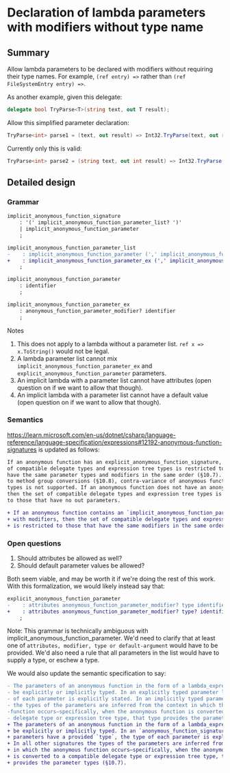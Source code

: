 # Declaration of lambda parameters with modifiers without type name

## Summary

Allow lambda parameters to be declared with modifiers without requiring their type names. For example, `(ref entry) =>` rather than `(ref FileSystemEntry entry) =>`.

As another example, given this delegate:
```cs
delegate bool TryParse<T>(string text, out T result);
```

Allow this simplified parameter declaration:
```cs
TryParse<int> parse1 = (text, out result) => Int32.TryParse(text, out result);
```

Currently only this is valid:
```cs
TryParse<int> parse2 = (string text, out int result) => Int32.TryParse(text, out result);
```

## Detailed design

### Grammar

```diff
implicit_anonymous_function_signature
    : '(' implicit_anonymous_function_parameter_list? ')'
    | implicit_anonymous_function_parameter
    ;

implicit_anonymous_function_parameter_list
-    : implicit_anonymous_function_parameter (',' implicit_anonymous_function_parameter)*
+    : implicit_anonymous_function_parameter_ex (',' implicit_anonymous_function_parameter_ex)*
    ;

implicit_anonymous_function_parameter
    : identifier
    ;

implicit_anonymous_function_parameter_ex
    : anonymous_function_parameter_modifier? identifier
    ;
```

Notes

1. This does not apply to a lambda without a parameter list. `ref x => x.ToString()` would not be legal.
2. A lambda parameter list cannot mix `implicit_anonymous_function_parameter_ex` and `explicit_anonymous_function_parameter` parameters.
3. An implicit lambda with a parameter list cannot have attributes (open question on if we want to allow that though).
4. An implicit lambda with a parameter list cannot have a default value (open question on if we want to allow that though).

### Semantics

https://learn.microsoft.com/en-us/dotnet/csharp/language-reference/language-specification/expressions#12192-anonymous-function-signatures is updated as follows:

```diff
If an anonymous function has an explicit_anonymous_function_signature, then the set
of compatible delegate types and expression tree types is restricted to those that
have the same parameter types and modifiers in the same order (§10.7). In contrast 
to method group conversions (§10.8), contra-variance of anonymous function parameter 
types is not supported. If an anonymous function does not have an anonymous_function_signature, 
then the set of compatible delegate types and expression tree types is restricted 
to those that have no out parameters.

+ If an anonymous function contains an `implicit_anonymous_function_parameter_ex` 
+ with modifiers, then the set of compatible delegate types and expression tree types 
+ is restricted to those that have the same modifiers in the same order (§10.7).
```

### Open questions

1. Should attributes be allowed as well?
1. Should default parameter values be allowed?

Both seem viable, and may be worth it if we're doing the rest of this work.  With this formalization, we would likely instead say that:

```diff
explicit_anonymous_function_parameter
-    : attributes anonymous_function_parameter_modifier? type identifier default_argument?
+    : attributes anonymous_function_parameter_modifier? type? identifier default_argument?
    ;
```

Note: This grammar is technically ambiguous with implicit_anonymous_function_parameter.  We'd need
to clarify that at least one of `attributes, modifier, type or default-argument` would have to be provided.
We'd also need a rule that all parameters in the list would have to supply a type, or eschew a type.

We would also update the semantic specification to say:

```diff
- The parameters of an anonymous function in the form of a lambda_expression can 
- be explicitly or implicitly typed. In an explicitly typed parameter list, the type
- of each parameter is explicitly stated. In an implicitly typed parameter list, 
- the types of the parameters are inferred from the context in which the anonymous 
-function occurs—specifically, when the anonymous function is converted to a compatible
- delegate type or expression tree type, that type provides the parameter types (§10.7).
+ The parameters of an anonymous function in the form of a lambda_expression can 
+ be explicitly or implicitly typed. In an `anonymous_function_signature` whose 
+ parameters have a provided `type`, the type of each parameter is explicitly stated. 
+ In all other signatures the types of the parameters are inferred from the context 
+ in which the anonymous function occurs—specifically, when the anonymous function 
+ is converted to a compatible delegate type or expression tree type, that type 
+ provides the parameter types (§10.7).
```
